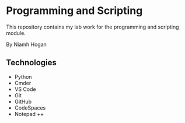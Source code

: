 # Programming and Scripting

This repository contains my lab work for the programming and scripting module.

By Niamh Hogan

## Technologies
- Python
- Cmder
- VS Code
- Git
- GitHub
- CodeSpaces
- Notepad ++
